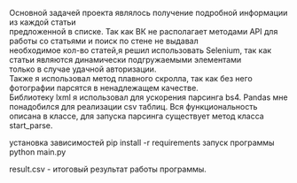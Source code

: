 Основной задачей проекта являлось получение подробной информации из каждой статьи \
предложенной в списке. Так как ВК не располагает методами API для работы со статьями и поиск по стене не выдавал \
необходимое кол-во статей,я решил использовать Selenium, так как статьи являются динамически подгружаемыми элементами\
только в случае удачной авторизации. \
Также я использовал метод плавного скролла, так как без него фотографии парсятся в ненадлежащем качестве. \
Библиотеку lxml я использовал для ускорения парсинга bs4. Pandas мне понадобился для реализации csv таблиц.
Вся функциональность описана в классе, для запуска парсинга существует метод класса start_parse.

установка зависимостей
pip install -r requirements
запуск программы
python main.py

result.csv - итоговый результат работы программы.